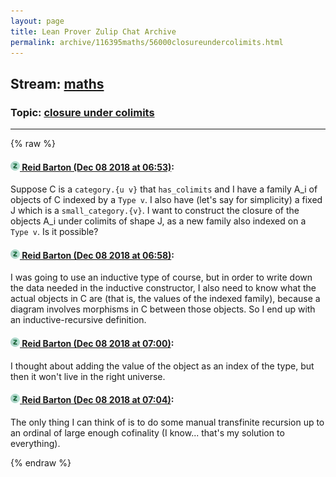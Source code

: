 ```yaml
---
layout: page
title: Lean Prover Zulip Chat Archive 
permalink: archive/116395maths/56000closureundercolimits.html
---
```


## Stream: [maths](index.html)
### Topic: [closure under colimits](56000closureundercolimits.html)

---


{% raw %}
#### [![Click to go to Zulip](../../assets/img/zulip2.png) Reid Barton (Dec 08 2018 at 06:53)](https://leanprover.zulipchat.com/#narrow/stream/116395-maths/topic/closure%20under%20colimits/near/151163961):
Suppose C is a `category.{u v}` that `has_colimits` and I have a family A_i of objects of C indexed by a `Type v`. I also have (let's say for simplicity) a fixed J which is a `small_category.{v}`. I want to construct the closure of the objects A_i under colimits of shape J, as a new family also indexed on a `Type v`. Is it possible?

#### [![Click to go to Zulip](../../assets/img/zulip2.png) Reid Barton (Dec 08 2018 at 06:58)](https://leanprover.zulipchat.com/#narrow/stream/116395-maths/topic/closure%20under%20colimits/near/151164115):
I was going to use an inductive type of course, but in order to write down the data needed in the inductive constructor, I also need to know what the actual objects in C are (that is, the values of the indexed family), because a diagram involves morphisms in C between those objects. So I end up with an inductive-recursive definition.

#### [![Click to go to Zulip](../../assets/img/zulip2.png) Reid Barton (Dec 08 2018 at 07:00)](https://leanprover.zulipchat.com/#narrow/stream/116395-maths/topic/closure%20under%20colimits/near/151164176):
I thought about adding the value of the object as an index of the type, but then it won't live in the right universe.

#### [![Click to go to Zulip](../../assets/img/zulip2.png) Reid Barton (Dec 08 2018 at 07:04)](https://leanprover.zulipchat.com/#narrow/stream/116395-maths/topic/closure%20under%20colimits/near/151164310):
The only thing I can think of is to do some manual transfinite recursion up to an ordinal of large enough cofinality (I know... that's my solution to everything).


{% endraw %}
